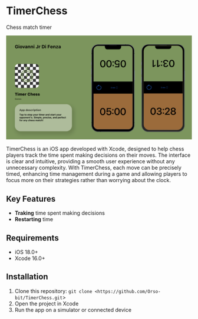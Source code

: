 # TimerChess

Chess match timer

![App Screenshot](TimerChess_Screenshot.png)

TimerChess is an iOS app developed with Xcode, designed to help chess players track the time spent making decisions on their moves. The interface is clear and intuitive, providing a smooth user experience without any unnecessary complexity. With TimerChess, each move can be precisely timed, enhancing time management during a game and allowing players to focus more on their strategies rather than worrying about the clock.

## Key Features

- **Traking** time spent making decisions
- **Restarting** time

## Requirements

- iOS 18.0+
- Xcode 16.0+

## Installation

1. Clone this repository: `git clone <https://github.com/Orso-bit/TimerChess.git`>
2. Open the project in Xcode
3. Run the app on a simulator or connected device

